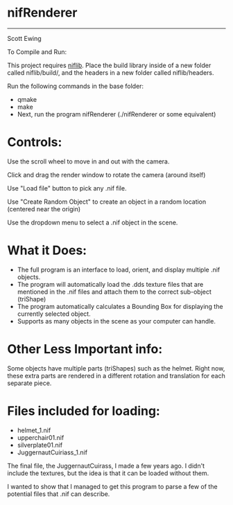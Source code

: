# nifRenderer
----
Scott Ewing

To Compile and Run:

This project requires [niflib](https://github.com/niftools/niflib). Place the build library inside of a new folder called niflib/build/, and the headers in a new folder called niflib/headers. 

Run the following commands in the base folder:
* qmake
* make
* Next, run the program nifRenderer (./nifRenderer or some equivalent)


# Controls:

Use the scroll wheel to move in and out with the camera.

Click and drag the render window to rotate the camera (around itself)

Use "Load file" button to pick any .nif file.

Use "Create Random Object" to create an object in a random location (centered near the origin)

Use the dropdown menu to select a .nif object in the scene.

# What it Does:

- The full program is an interface to load, orient, and display multiple .nif objects. 
- The program will automatically load the .dds texture files that are mentioned in the .nif files and attach them to the correct sub-object (triShape)
- The program automatically calculates a Bounding Box for displaying the currently selected object.
- Supports as many objects in the scene as your computer can handle.


# Other Less Important info:

Some objects have multiple parts (triShapes) such as the helmet. Right now, these extra parts are rendered in a different rotation and translation for each separate piece. 

# Files included for loading:

- helmet_1.nif
- upperchair01.nif
- silverplate01.nif
- JuggernautCuiriass_1.nif

The final file, the JuggernautCuirass, I made a few years ago. I didn't include the textures, but the idea is that it can be loaded without them.

I wanted to show that I managed to get this program to parse a few of the potential files that .nif can describe.

